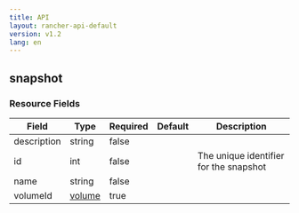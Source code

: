 ```yaml
---
title: API
layout: rancher-api-default
version: v1.2
lang: en
---
```


## snapshot





### Resource Fields

Field | Type | Required | Default | Description
---|---|---|---|---
description | string | false |  | 
id | int | false |  | The unique identifier for the snapshot
name | string | false |  | 
volumeId | [volume]({{site.baseurl}}/rancher/{{page.version}}/{{page.lang}}/api/api-resources/volume/) | true |  | 

